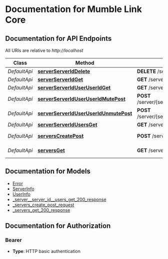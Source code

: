 # Documentation for Mumble Link Core

<a name="documentation-for-api-endpoints"></a>
## Documentation for API Endpoints

All URIs are relative to *http://localhost*

| Class | Method | HTTP request | Description |
|------------ | ------------- | ------------- | -------------|
| *DefaultApi* | [**serverServerIdDelete**](Apis/DefaultApi.md#serverserveriddelete) | **DELETE** /server/{server_id} |  |
*DefaultApi* | [**serverServerIdGet**](Apis/DefaultApi.md#serverserveridget) | **GET** /server/{server_id} |  |
*DefaultApi* | [**serverServerIdUserUserIdGet**](Apis/DefaultApi.md#serverserveriduseruseridget) | **GET** /server/{server_id}/user/{user_id} |  |
*DefaultApi* | [**serverServerIdUserUserIdMutePost**](Apis/DefaultApi.md#serverserveriduseruseridmutepost) | **POST** /server/{server_id}/user/{user_id}/mute |  |
*DefaultApi* | [**serverServerIdUserUserIdUnmutePost**](Apis/DefaultApi.md#serverserveriduseruseridunmutepost) | **POST** /server/{server_id}/user/{user_id}/unmute |  |
*DefaultApi* | [**serverServerIdUsersGet**](Apis/DefaultApi.md#serverserveridusersget) | **GET** /server/{server_id}/users |  |
*DefaultApi* | [**serversCreatePost**](Apis/DefaultApi.md#serverscreatepost) | **POST** /servers/create | Create a new server |
*DefaultApi* | [**serversGet**](Apis/DefaultApi.md#serversget) | **GET** /servers | Get list of servers |


<a name="documentation-for-models"></a>
## Documentation for Models

 - [Error](./Models/Error.md)
 - [ServerInfo](./Models/ServerInfo.md)
 - [UserInfo](./Models/UserInfo.md)
 - [_server__server_id__users_get_200_response](./Models/_server__server_id__users_get_200_response.md)
 - [_servers_create_post_request](./Models/_servers_create_post_request.md)
 - [_servers_get_200_response](./Models/_servers_get_200_response.md)


<a name="documentation-for-authorization"></a>
## Documentation for Authorization

<a name="Bearer"></a>
### Bearer

- **Type**: HTTP basic authentication

